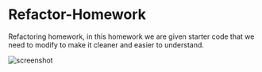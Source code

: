 # Refactor-Homework

Refactoring homework, in this homework we are given starter code that we need to modify to make it cleaner and easier to understand.

![screenshot](/Users/fabianfernandezcarballo/bootcamp/Fabian-Homework-week1/screenshot)
